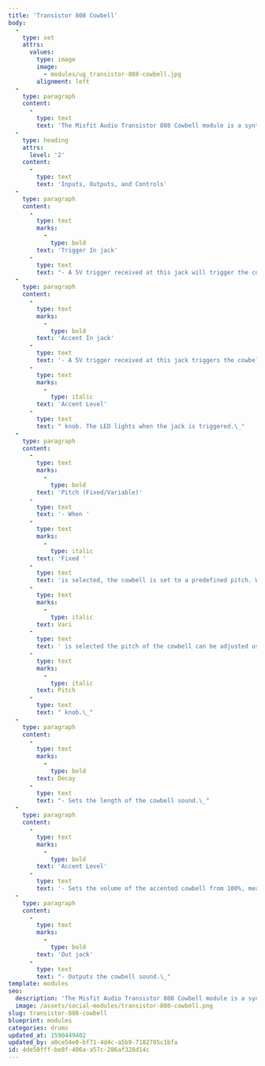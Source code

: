 ```yaml
---
title: 'Transistor 808 Cowbell'
body:
  -
    type: set
    attrs:
      values:
        type: image
        image:
          - modules/ug_transistor-808-cowbell.jpg
        alignment: left
  -
    type: paragraph
    content:
      -
        type: text
        text: 'The Misfit Audio Transistor 808 Cowbell module is a synthesized recreation of the legendary 808 cowbell sound with pitch and decay controls.'
  -
    type: heading
    attrs:
      level: '2'
    content:
      -
        type: text
        text: 'Inputs, Outputs, and Controls'
  -
    type: paragraph
    content:
      -
        type: text
        marks:
          -
            type: bold
        text: 'Trigger In jack'
      -
        type: text
        text: "- A 5V trigger received at this jack will trigger the cowbell sound at its \"normal,\" unaccented level. The LED lights when the jack is triggered.\_"
  -
    type: paragraph
    content:
      -
        type: text
        marks:
          -
            type: bold
        text: 'Accent In jack'
      -
        type: text
        text: '- A 5V trigger received at this jack triggers the cowbell sound at its accented level set by the '
      -
        type: text
        marks:
          -
            type: italic
        text: 'Accent Level'
      -
        type: text
        text: " knob. The LED lights when the jack is triggered.\_"
  -
    type: paragraph
    content:
      -
        type: text
        marks:
          -
            type: bold
        text: 'Pitch (Fixed/Variable)'
      -
        type: text
        text: '- When '
      -
        type: text
        marks:
          -
            type: italic
        text: 'Fixed '
      -
        type: text
        text: 'is selected, the cowbell is set to a predefined pitch. When '
      -
        type: text
        marks:
          -
            type: italic
        text: Vari
      -
        type: text
        text: ' is selected the pitch of the cowbell can be adjusted using the '
      -
        type: text
        marks:
          -
            type: italic
        text: Pitch
      -
        type: text
        text: " knob.\_"
  -
    type: paragraph
    content:
      -
        type: text
        marks:
          -
            type: bold
        text: Decay
      -
        type: text
        text: "- Sets the length of the cowbell sound.\_"
  -
    type: paragraph
    content:
      -
        type: text
        marks:
          -
            type: bold
        text: 'Accent Level'
      -
        type: text
        text: '- Sets the volume of the accented cowbell from 100%, meaning it will be the same volume as an unaccented trigger, to 400% meaning it will be four times louder than unaccented triggers.'
  -
    type: paragraph
    content:
      -
        type: text
        marks:
          -
            type: bold
        text: 'Out jack'
      -
        type: text
        text: "- Outputs the cowbell sound.\_"
template: modules
seo:
  description: 'The Misfit Audio Transistor 808 Cowbell module is a synthesized recreation of the legendary 808 cowbell sound with pitch and decay controls.'
  image: /assets/social-modules/transistor-808-cowbell.png
slug: transistor-808-cowbell
blueprint: modules
categories: drums
updated_at: 1590449402
updated_by: a0ce54e0-bf71-4d4c-a5b9-7182705c1bfa
id: 4de58fff-be8f-406a-a57c-286af328d14c
---
```


